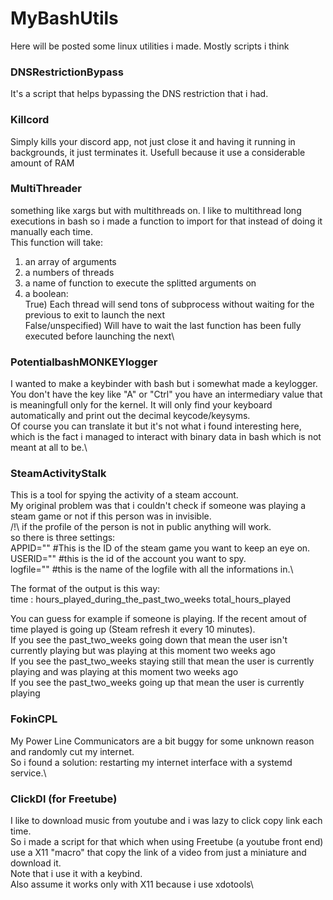 # MyBashUtils
Here will be posted some linux utilities i made.
Mostly scripts i think

### DNSRestrictionBypass
It's a script that helps bypassing the DNS restriction that i had.

### Killcord
Simply kills your discord app, not just close it and having it running in backgrounds, it just terminates it.
Usefull because it use a considerable amount of RAM

### MultiThreader
something like xargs but with multithreads on.
I like to multithread long executions in bash so i made a function to import for that instead of doing it manually each time.\
This function will take:
  1) an array of arguments
  2) a numbers of threads
  3) a name of function to execute the splitted arguments on
  4) a boolean:\
      True) Each thread will send tons of subprocess without waiting for the previous to exit to launch the next\
      False/unspecified) Will have to wait the last function has been fully executed before launching the next\


### PotentialbashMONKEYlogger
I wanted to make a keybinder with bash but i somewhat made a keylogger.\
You don't have the key like "A" or "Ctrl" you have an intermediary value that is meaningfull only for the kernel. It will only find your keyboard automatically and print out the decimal keycode/keysyms.\
Of course you can translate it but it's not what i found interesting here, which is the fact i managed to interact with binary data in bash which is not meant at all to be.\

### SteamActivityStalk
This is a tool for spying the activity of a steam account.\
My original problem was that i couldn't check if someone was playing a steam game or not if this person was in invisible.\
/!\ if the profile of the person is not in public anything will work.\
so there is three settings:\
APPID="" #This is the ID of the steam game you want to keep an eye on.\
USERID="" #this is the id of the account you want to spy.\
logfile="" #this is the name of the logfile with all the informations in.\

The format of the output is this way:\
time : hours_played_during_the_past_two_weeks total_hours_played

You can guess for example if someone is playing. If the recent amout of time played is going up (Steam refresh it every 10 minutes).\
If you see the past_two_weeks going down that mean the user isn't currently playing but was playing at this moment two weeks ago<br />
If you see the past_two_weeks staying still that mean the user is currently playing and was playing at this moment two weeks ago<br />
If you see the past_two_weeks going up that mean the user is currently playing<br />

### FokinCPL
My Power Line Communicators are a bit buggy for some unknown reason and randomly cut my internet.\
So i found a solution: restarting my internet interface with a systemd service.\

### ClickDl (for Freetube)
I like to download music from youtube and i was lazy to click copy link each time.\
So i made a script for that which when using Freetube (a youtube front end) use a X11 "macro" that copy the link of a video from just a miniature and download it.\
Note that i use it with a keybind. \
Also assume it works only with X11 because i use xdotools\
